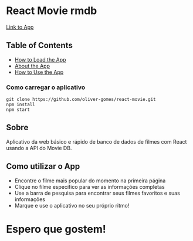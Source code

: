 # React Movie rmdb

[Link to App](http://rulimoviesforcubos.sh)

## Table of Contents

- [How to Load the App](#comocarregaroaplicativo)
- [About the App](#sobre)
- [How to Use the App](#como-utilizar-o-app)

### Como carregar o aplicativo

```
git clone https://github.com/oliver-gomes/react-movie.git
npm install
npm start
```

## Sobre

Aplicativo da web básico e rápido de banco de dados de filmes com React usando a API do Movie DB.

## Como utilizar o App

- Encontre o filme mais popular do momento na primeira página
- Clique no filme específico para ver as informações completas
- Use a barra de pesquisa para encontrar seus filmes favoritos e suas informações
- Marque e use o aplicativo no seu próprio ritmo!

# Espero que gostem!
